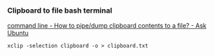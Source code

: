 ###  Clipboard to file bash terminal


[command line - How to pipe/dump clipboard contents to a file? - Ask Ubuntu](https://askubuntu.com/questions/382767/how-to-pipe-dump-clipboard-contents-to-a-file)


 

```shell
xclip -selection clipboard -o > clipboard.txt
```
